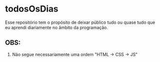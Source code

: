# todosOsDias
 Esse repositório tem o propósito de deixar público tudo ou quase tudo que eu aprendi diariamente no âmbito da programação.

## OBS: 
1. Não segue necessariamente uma ordem "HTML -> CSS -> JS"
